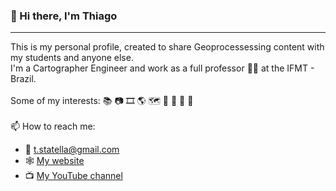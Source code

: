### :wave: Hi there, I'm Thiago
---
This is my personal profile, created to share Geoprocessessing content with my students and anyone else.\
I'm a Cartographer Engineer and work as a full professor :man_teacher: at the IFMT - Brazil.\
\
Some of my interests: :books: :camera: :film_strip: :earth_americas: :world_map: :compass: :basketball: :running: :guitar:\
\
📫 How to reach me:
* :email: t.statella@gmail.com
* :spider_web: [My website](https://sites.google.com/view/statella/)
* :tv: [My YouTube channel](https://www.youtube.com/channel/UCsCxLmr-UDb4OYG2YqpXKyw)
